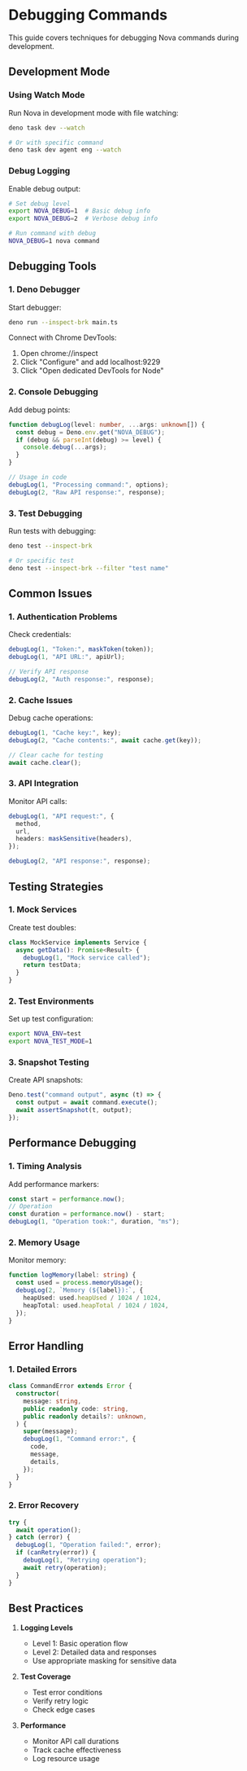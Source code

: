 # Debugging Commands

This guide covers techniques for debugging Nova commands during development.

## Development Mode

### Using Watch Mode

Run Nova in development mode with file watching:

```bash
deno task dev --watch

# Or with specific command
deno task dev agent eng --watch
```

### Debug Logging

Enable debug output:

```bash
# Set debug level
export NOVA_DEBUG=1  # Basic debug info
export NOVA_DEBUG=2  # Verbose debug info

# Run command with debug
NOVA_DEBUG=1 nova command
```

## Debugging Tools

### 1. Deno Debugger

Start debugger:
```bash
deno run --inspect-brk main.ts
```

Connect with Chrome DevTools:
1. Open chrome://inspect
2. Click "Configure" and add localhost:9229
3. Click "Open dedicated DevTools for Node"

### 2. Console Debugging

Add debug points:
```typescript
function debugLog(level: number, ...args: unknown[]) {
  const debug = Deno.env.get("NOVA_DEBUG");
  if (debug && parseInt(debug) >= level) {
    console.debug(...args);
  }
}

// Usage in code
debugLog(1, "Processing command:", options);
debugLog(2, "Raw API response:", response);
```

### 3. Test Debugging

Run tests with debugging:
```bash
deno test --inspect-brk

# Or specific test
deno test --inspect-brk --filter "test name"
```

## Common Issues

### 1. Authentication Problems

Check credentials:
```typescript
debugLog(1, "Token:", maskToken(token));
debugLog(1, "API URL:", apiUrl);

// Verify API response
debugLog(2, "Auth response:", response);
```

### 2. Cache Issues

Debug cache operations:
```typescript
debugLog(1, "Cache key:", key);
debugLog(2, "Cache contents:", await cache.get(key));

// Clear cache for testing
await cache.clear();
```

### 3. API Integration

Monitor API calls:
```typescript
debugLog(1, "API request:", {
  method,
  url,
  headers: maskSensitive(headers),
});

debugLog(2, "API response:", response);
```

## Testing Strategies

### 1. Mock Services

Create test doubles:
```typescript
class MockService implements Service {
  async getData(): Promise<Result> {
    debugLog(1, "Mock service called");
    return testData;
  }
}
```

### 2. Test Environments

Set up test configuration:
```bash
export NOVA_ENV=test
export NOVA_TEST_MODE=1
```

### 3. Snapshot Testing

Create API snapshots:
```typescript
Deno.test("command output", async (t) => {
  const output = await command.execute();
  await assertSnapshot(t, output);
});
```

## Performance Debugging

### 1. Timing Analysis

Add performance markers:
```typescript
const start = performance.now();
// Operation
const duration = performance.now() - start;
debugLog(1, "Operation took:", duration, "ms");
```

### 2. Memory Usage

Monitor memory:
```typescript
function logMemory(label: string) {
  const used = process.memoryUsage();
  debugLog(2, `Memory (${label}):`, {
    heapUsed: used.heapUsed / 1024 / 1024,
    heapTotal: used.heapTotal / 1024 / 1024,
  });
}
```

## Error Handling

### 1. Detailed Errors

```typescript
class CommandError extends Error {
  constructor(
    message: string,
    public readonly code: string,
    public readonly details?: unknown,
  ) {
    super(message);
    debugLog(1, "Command error:", {
      code,
      message,
      details,
    });
  }
}
```

### 2. Error Recovery

```typescript
try {
  await operation();
} catch (error) {
  debugLog(1, "Operation failed:", error);
  if (canRetry(error)) {
    debugLog(1, "Retrying operation");
    await retry(operation);
  }
}
```

## Best Practices

1. **Logging Levels**
   - Level 1: Basic operation flow
   - Level 2: Detailed data and responses
   - Use appropriate masking for sensitive data

2. **Test Coverage**
   - Test error conditions
   - Verify retry logic
   - Check edge cases

3. **Performance**
   - Monitor API call durations
   - Track cache effectiveness
   - Log resource usage